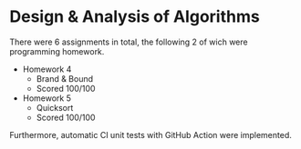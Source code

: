 # Design & Analysis of Algorithms

There were 6 assignments in total, the following 2 of wich were programming homework.

- Homework 4
  - Brand & Bound
  - Scored $100/100$
- Homework 5
  - Quicksort
  - Scored $100/100$

Furthermore, automatic CI unit tests with GitHub Action were implemented.
